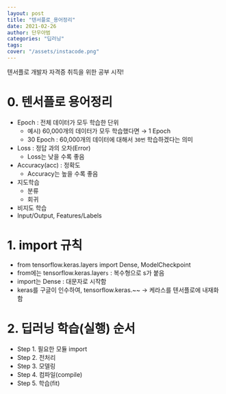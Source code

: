```yaml
---
layout: post
title: "텐서플로_용어정리"
date: 2021-02-26
author: 단우아범
categories: "딥러닝"
tags:	
cover: "/assets/instacode.png"
---
```


텐서플로 개발자 자격증 취득을 위한 공부 시작!  

# 0. 텐서플로 용어정리  
- Epoch : 전체 데이터가 모두 학습한 단위  
  - 예시) 60,000개의 데이터가 모두 학습했다면 → 1 Epoch  
  - 30 Epoch : 60,000개의 데이터에 대해서 `30번` 학습하겠다는 의미
- Loss : 정답 과의 오차(Error)  
  - Loss는 낮을 수록 좋음  
- Accuracy(acc) : 정확도  
  - Accuracy는 높을 수록 좋음  
- 지도학습  
  - 분류  
  - 회귀  
- 비지도 학습
- Input/Output, Features/Labels

# 1. import 규칙  
- from tensorflow.keras.layers  import Dense, ModelCheckpoint
- from에는 tensorflow.keras.layer`s` : 복수형으로 s가 붙음  
- import는 Dense : 대문자로 시작함  
- keras를 구글이 인수하여, tensorflow.keras.~~ → 케라스를 텐서플로에 내재화 함  

# 2. 딥러닝 학습(실행) 순서  
- Step 1. 필요한 모듈 import
- Step 2. 전처리
- Step 3. 모델링
- Step 4. 컴파일(compile)
- Step 5. 학습(fit)  
